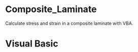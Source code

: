 # Composite_Laminate
Calculate stress and strain in a composite laminate with VBA.

# Visual Basic
# 
